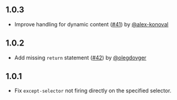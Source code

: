 ## 1.0.3

* Improve handling for dynamic content ([#41](https://github.com/zeppelin/ember-click-outside/pull/41)) by [@alex-konoval](https://github.com/alex-konoval)

## 1.0.2

* Add missing `return` statement ([#42](https://github.com/zeppelin/ember-click-outside/pull/42)) by [@olegdovger](https://github.com/olegdovger)


## 1.0.1

* Fix `except-selector` not firing directly on the specified selector.
